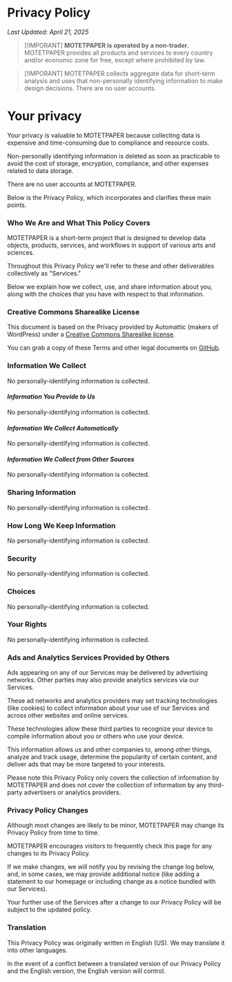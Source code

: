 ---
---
# Privacy Policy


*Last Updated: April 21, 2025*


> [!IMPORANT]
> **MOTETPAPER is operated by a non-trader.** MOTETPAPER provides all products and services to every country and/or economic zone for free, except where prohibited by law.

> [!IMPORANT]
> MOTETPAPER collects aggregate data for short-term analysis and uses that non-personally identifying information to make design decisions. There are no user accounts.


# Your privacy

Your privacy is valuable to MOTETPAPER because collecting data is expensive and time-consuming due to compliance and resource costs.

Non-personally identifying information is deleted as soon as practicable to avoid the cost of storage, encryption, compliance, and other expenses related to data storage.

There are no user accounts at MOTETPAPER.

Below is the Privacy Policy, which incorporates and clarifies these main points.

### Who We Are and What This Policy Covers

MOTETPAPER is a short-term project that is designed to develop data objects, products, services, and workflows in support of various arts and sciences.

Throughout this Privacy Policy we'll refer to these and other deliverables collectively as "Services."

Below we explain how we collect, use, and share information about you, along with the choices that you have with respect to that information.

### Creative Commons Sharealike License

This document is based on the Privacy provided by Automattic (makers of WordPress) under a [Creative Commons Sharealike license](https://creativecommons.org/licenses/by-sa/4.0/).

You can grab a copy of these Terms and other legal documents on [GitHub](https://github.com/Automattic/legalmattic).

### Information We Collect

No personally-identifying information is collected.

#### *Information You Provide to Us*

No personally-identifying information is collected.

#### *Information We Collect Automatically*

No personally-identifying information is collected.

#### *Information We Collect from Other Sources*

No personally-identifying information is collected.

### Sharing Information

No personally-identifying information is collected.


### How Long We Keep Information

No personally-identifying information is collected.


### Security

No personally-identifying information is collected.


### Choices

No personally-identifying information is collected.


### Your Rights

No personally-identifying information is collected.


### Ads and Analytics Services Provided by Others

Ads appearing on any of our Services may be delivered by advertising networks. Other parties may also provide analytics services via our Services.

These ad networks and analytics providers may set tracking technologies (like cookies) to collect information about your use of our Services and across other websites and online services.


These technologies allow these third parties to recognize your device to compile information about you or others who use your device.


This information allows us and other companies to, among other things, analyze and track usage, determine the popularity of certain content, and deliver ads that may be more targeted to your interests.


Please note this Privacy Policy only covers the collection of information by MOTETPAPER and does not cover the collection of information by any third-party advertisers or analytics providers.


### Privacy Policy Changes

Although most changes are likely to be minor, MOTETPAPER may change its Privacy Policy from time to time.


MOTETPAPER encourages visitors to frequently check this page for any changes to its Privacy Policy.


If we make changes, we will notify you by revising the change log below, and, in some cases, we may provide additional notice (like adding a statement to our homepage or including change as a notice bundled with our Services).


Your further use of the Services after a change to our Privacy Policy will be subject to the updated policy.


### Translation


This Privacy Policy was originally written in English (US). We may translate it into other languages.


In the event of a conflict between a translated version of our Privacy Policy and the English version, the English version will control.

